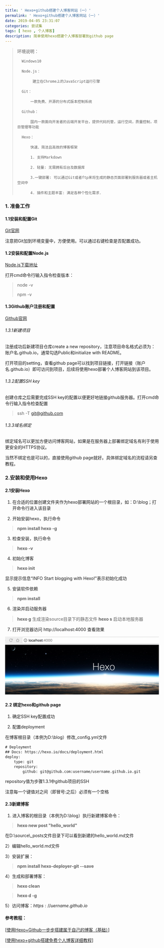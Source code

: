 ```yaml
---
title: ' Hexo+github搭建个人博客网站（一）'
permalink: ' Hexo+github搭建个人博客网站（一）'
date: 2019-04-05 23:31:07
categories: 尝试集
tags: [ hexo , 个人博客]
description: 简单使用hexo搭建个人博客部署到github page
---
```




<!--more-->


>   环境说明：
>
>   	Windows10
>   	
>   	Node.js：
>   	
>   		 建立在Chrome上的JavaScript运行引擎
>   	
>   	Git： 
>   	
>   		一款免费、开源的分布式版本控制系统
>   	
>   	Github： 
>   	
>   		国内一款面向开发者的云端开发平台，提供代码托管，运行空间，质量控制，项目管理等功能
>   	
>   	Hexo： 
>   	
>   		快速、简洁且高效的博客框架
>   	
>   		1. 支持Markdown
>   	
>   		2. 轻量: 无需拥有后台及数据库
>   	
>   		3.一键部署: 可以通过Git或者ftp来将生成的静态页面部署到服务器或者主机空间中
>   	
>   		4. 插件和主题丰富: 满足各种个性化需求.



### 1. 准备工作

#### 1.1安装和配置Git

[Git官网](https://git-scm.com)

注意把Git加到环境变量中，方便使用。可以通过右键检查是否配置成功。



#### 1.2安装和配置Node.js

[Node.js下载地址](https://nodejs.org/en/)

打开cmd命令行输入指令检查版本：

>   node -v
>
>   npm -v



#### 1.3Github账户注册和配置

[Github官网](https://github.com/)

###### 1.3.1新建项目

注册成功后新建项目仓库create a new repository，注意项目命名格式必须为：账户名.github.io，通常勾选Public和initialize with README。

打开项目的setting，查看github page可以找到项目链接，打开链接（账户名.github.io）即可访问到项目，后续将使用hexo部署个人博客网站到该项目。

###### 1.3.2配置SSH key

创建仓库之后需要完成SSH key的配置以便更好地链接github服务器。打开cmd命令行输入指令检查配置

>    ssh -T git@github.com

###### 1.3.3域名绑定

绑定域名可以更加方便访问博客网站，如果是在服务器上部署绑定域名有利于使用更安全的HTTPS协议。

当然不绑定也是可以的，直接使用github page就好。具体绑定域名的流程请另查教程。



### 2.安装和使用Hexo

#### 2.1安装Hexo

1) 在合适的位置创建文件夹作为hexo部署网站的一个根目录，如：D:\blog；打开命令行进入该目录

2) 开始安装hexo，执行命令

> **npm install hexo -g**

3) 检查安装，执行命令

>   **hexo -v**

4) 初始化博客

>   **hexo init**

显示提示信息“INFO Start blogging with Hexo!"表示初始化成功

5) 安装软件依赖

>   **npm install**

6) 渲染并启动服务器

>   **hexo g** 	生成渲染source目录下的静态文件
>   **hexo s**   启动本地服务器

7)  打开浏览器访问 http://localhost:4000 查看效果

![博客网站初始效果](https://github.com/libq8/MyBlog/blob/master/image/keep-trying/hexo/003.PNG?raw=true)



#### 2.2 绑定hexo和github page

1) 确定SSH key配置成功

2) 配置deployment

在博客根目录（本例为D:\blog）修改\_config.yml文件

~~~ 
# Deployment
## Docs: https://hexo.io/docs/deployment.html
deploy:
	type: git
	repository: 
		github: git@github.com:username/username.github.io.git
~~~
repository值为步骤1.3.1中github项目的SSH

注意每一个键值对之间（即冒号:之后）必须有一个空格



#### 2.3新建博客

1) 进入博客的根目录（本例为D:\blog）执行新建博客命令：

>   **hexo new post "hello_world"**

在D:\source\\_posts文件目录下可以看到新建的hello_world.md文件

2）编辑hello_world.md文件

3）安装扩展：

>   **npm install hexo-deployer-git --save**

4）生成和部署博客：

>   **hexo clean**

>   **hexo d -g**

5）访问博客：$https://uername.github.io$





#### 参考教程：

[[使用Hexo+Github一步步搭建属于自己的博客（基础）](https://www.cnblogs.com/fengxiongZz/p/7707219.html)]

[[使用hexo+github搭建免费个人博客详细教程](https://www.cnblogs.com/liuxianan/p/build-blog-website-by-hexo-github.html)]
